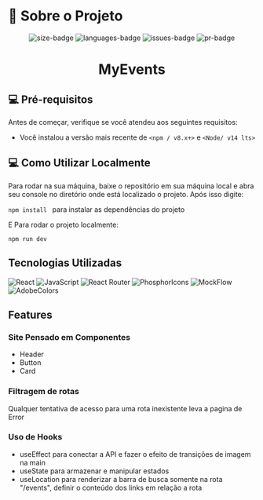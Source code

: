 # :notebook: Sobre o Projeto

<div align="center">
   <img alt="size-badge" src="https://img.shields.io/github/repo-size/MattSilverio/MyEvents?style=for-the-badge"/>
   <img alt="languages-badge" src="https://img.shields.io/github/languages/count/MattSilverio/MyEvents?style=for-the-badge"/>
   <img alt="issues-badge" src="https://img.shields.io/github/issues/MattSilverio/MyEvents?style=for-the-badge"/>
   <img alt="pr-badge" src="https://img.shields.io/github/issues-pr/MattSilverio/MyEvents?style=for-the-badge"/>
</div>

<div align="center">
   <h1> MyEvents </h1>
</div>

## 💻 Pré-requisitos

Antes de começar, verifique se você atendeu aos seguintes requisitos:

<!---Estes são apenas requisitos de exemplo. Adicionar, duplicar ou remover conforme necessário--->

- Você instalou a versão mais recente de `<npm / v8.x+>` e `<Node/ v14 lts>`

## 💻 Como Utilizar Localmente

Para rodar na sua máquina, baixe o repositório em sua máquina local e abra seu console no diretório onde está localizado o projeto. Após isso digite:

`npm install ` para instalar as dependências do projeto

E Para rodar o projeto localmente:

`npm run dev` 

## Tecnologias Utilizadas
![React](https://img.shields.io/badge/react-%2320232a.svg?style=for-the-badge&logo=react&logoColor=%2361DAFB)
![JavaScript](https://img.shields.io/badge/javascript-%23323330.svg?style=for-the-badge&logo=javascript&logoColor=%23F7DF1E)
![React Router](https://img.shields.io/badge/React_Router-CA4245?style=for-the-badge&logo=react-router&logoColor=white)
![PhosphorIcons](https://phosphoricons.com/)
![MockFlow](https://wireframepro.mockflow.com/)
![AdobeColors](https://color.adobe.com/pt/create/color-wheel)

## Features

### Site Pensado em Componentes
   - Header
   - Button
   - Card

### Filtragem de rotas
   Qualquer tentativa de acesso para uma rota inexistente leva a pagina de Error

### Uso de Hooks
   - useEffect para conectar a API e fazer o efeito de transições de imagem na main
   - useState para armazenar e manipular estados
   - useLocation para renderizar a barra de busca somente na rota "/events", definir o conteúdo dos links em relação a rota